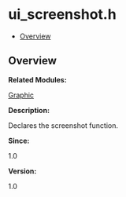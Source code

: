# ui\_screenshot.h<a name="ZH-CN_TOPIC_0000001055678080"></a>

-   [Overview](#section115310188165630)

## **Overview**<a name="section115310188165630"></a>

**Related Modules:**

[Graphic](Graphic.md)

**Description:**

Declares the screenshot function. 

**Since:**

1.0

**Version:**

1.0

